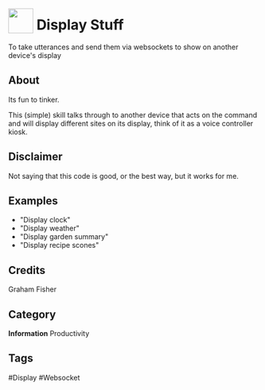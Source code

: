 # <img src="https://raw.githack.com/FortAwesome/Font-Awesome/master/svgs/solid/tv.svg" card_color="#8CEOFE" width="50" height="50" style="vertical-align:bottom"/> Display Stuff
To take utterances and send them via websockets to show on another device's display

## About
Its fun to tinker.

This (simple) skill talks through to another device that acts on the command and will display different sites on its display, think of it as a voice controller kiosk.

## Disclaimer
Not saying that this code is good, or the best way, but it works for me.

## Examples
* "Display clock"
* "Display weather"
* "Display garden summary"
* "Display recipe scones"

## Credits
Graham Fisher

## Category
**Information**
Productivity

## Tags
#Display
#Websocket

